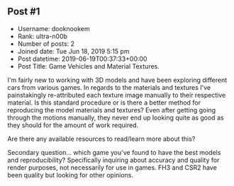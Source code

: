 ## Post #1
- Username: dooknookem
- Rank: ultra-n00b
- Number of posts: 2
- Joined date: Tue Jun 18, 2019 5:15 pm
- Post datetime: 2019-06-19T00:37:33+00:00
- Post Title: Game Vehicles and Material Textures.

I'm fairly new to working with 3D models and have been exploring different cars from various games. In regards to the materials and textures I've painstakingly re-attributed each texture image manually to their respective material. Is this standard procedure or is there a better method for reproducing the model materials and textures? Even after getting going through the motions manually, they never end up looking quite as good as they should for the amount of work required. 

Are there any available resources to read/learn more about this?

Secondary question... which game you've found to have the best models and reproducibility? Specifically inquiring about accuracy and quality for render purposes, not necessarily for use in games. FH3 and CSR2 have been quality but looking for other opinions.

